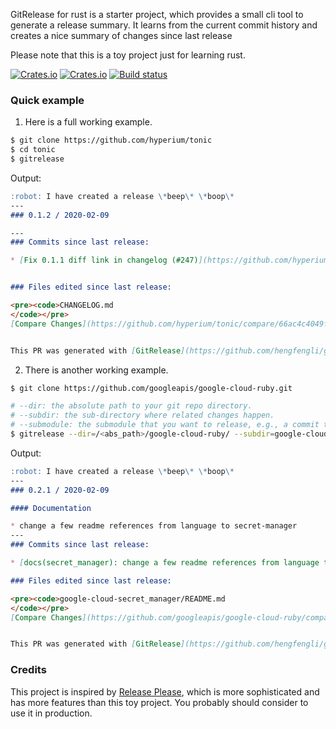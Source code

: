GitRelease for rust is a starter project, which provides a small cli
tool to generate a release summary. It learns from the current commit
history and creates a nice summary of changes since last release

Please note that this is a toy project just for learning rust.

[![Crates.io](https://img.shields.io/crates/v/gitrelease)](https://crates.io/crates/gitrelease)
[![Crates.io](https://img.shields.io/crates/l/gitrelease)](LICENSE)
[![Build status](https://api.travis-ci.org/hengfengli/gitrelease)](https://travis-ci.org/hengfengli/gitrelease)

### Quick example

1. Here is a full working example.

```bash
$ git clone https://github.com/hyperium/tonic
$ cd tonic
$ gitrelease
```

Output:

```markdown
:robot: I have created a release \*beep\* \*boop\*
---
### 0.1.2 / 2020-02-09

---
### Commits since last release:

* [Fix 0.1.1 diff link in changelog (#247)](https://github.com/hyperium/tonic/commit/3e63e05666fcb5a099b96236f4d99ffda25f7d57)


### Files edited since last release:

<pre><code>CHANGELOG.md
</code></pre>
[Compare Changes](https://github.com/hyperium/tonic/compare/66ac4c4049f7135a4f6b6d58600a7f1716e1364f...HEAD)


This PR was generated with [GitRelease](https://github.com/hengfengli/gitrelease).
```

2. There is another working example.

```bash
$ git clone https://github.com/googleapis/google-cloud-ruby.git

# --dir: the absolute path to your git repo directory.
# --subdir: the sub-directory where related changes happen.
# --submodule: the submodule that you want to release, e.g., a commit title "fix(<submodule_name>): fix a bug.".
$ gitrelease --dir=/<abs_path>/google-cloud-ruby/ --subdir=google-cloud-secret_manager --submodule=secret_manager
```

Output:

```markdown
:robot: I have created a release \*beep\* \*boop\*
---
### 0.2.1 / 2020-02-09

#### Documentation

* change a few readme references from language to secret-manager
---
### Commits since last release:

* [docs(secret_manager): change a few readme references from language to secret-manager](https://github.com/googleapis/google-cloud-ruby/commit/ede794ccf7cfa2db1a3eb842fcd43bda276e26c2)

### Files edited since last release:

<pre><code>google-cloud-secret_manager/README.md
</code></pre>
[Compare Changes](https://github.com/googleapis/google-cloud-ruby/compare/fe8f239bd97c2bdadb4da5a3012cc4cd738a7efa...HEAD)


This PR was generated with [GitRelease](https://github.com/hengfengli/gitrelease).
```

### Credits

This project is inspired by [Release Please](https://github.com/googleapis/release-please), which is more sophisticated and has more features than this toy project. You probably should consider to use it in production.
